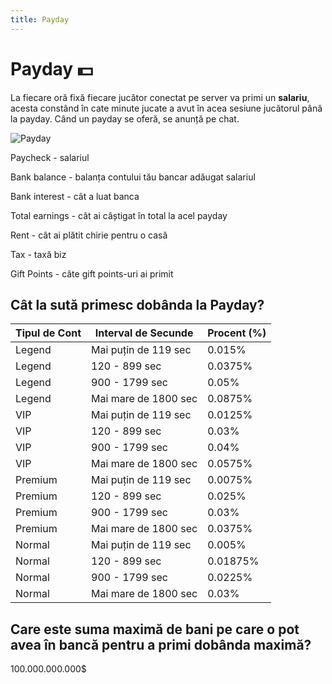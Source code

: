 ```yaml
---
title: Payday
---
```


# Payday 💵
La fiecare oră fixă fiecare jucător conectat pe server va primi un **salariu**, acesta constând în cate minute jucate a avut în acea sesiune jucătorul până la payday. Când un payday se oferă, se anunță pe chat.


![Payday](https://i.imgur.com/laYqllE.png "Payday")

Paycheck - salariul

Bank balance - balanța contului tău bancar adăugat salariul

Bank interest - cât a luat banca

Total earnings - cât ai câștigat în total la acel payday

Rent - cât ai plătit chirie pentru o casă

Tax - taxă biz 

Gift Points - câte gift points-uri ai primit

## Cât la sută primesc dobânda la Payday?

| Tipul de Cont   | Interval de Secunde   | Procent (%)    |
|------------------|------------------------|-----------------|
| Legend           | Mai puțin de 119 sec   | 0.015%          |
| Legend           | 120 - 899 sec          | 0.0375%         |
| Legend           | 900 - 1799 sec         | 0.05%           |
| Legend           | Mai mare de 1800 sec   | 0.0875%         |
| VIP              | Mai puțin de 119 sec   | 0.0125%         |
| VIP              | 120 - 899 sec          | 0.03%           |
| VIP              | 900 - 1799 sec         | 0.04%           |
| VIP              | Mai mare de 1800 sec   | 0.0575%        |
| Premium          | Mai puțin de 119 sec   | 0.0075%         |
| Premium          | 120 - 899 sec          | 0.025%          |
| Premium          | 900 - 1799 sec         | 0.03%           |
| Premium          | Mai mare de 1800 sec   | 0.0375%         |
| Normal           | Mai puțin de 119 sec   | 0.005%          |
| Normal           | 120 - 899 sec          | 0.01875%        |
| Normal           | 900 - 1799 sec         | 0.0225%         |
| Normal           | Mai mare de 1800 sec   | 0.03%           |

## Care este suma maximă de bani pe care o pot avea în bancă pentru a primi dobânda maximă?
100.000.000.000$


